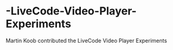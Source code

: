 # -LiveCode-Video-Player-Experiments
Martin Koob contributed the  LiveCode Video Player Experiments
